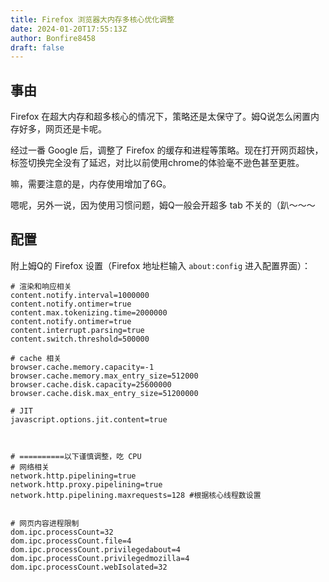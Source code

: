 ```yaml
---
title: Firefox 浏览器大内存多核心优化调整
date: 2024-01-20T17:55:13Z
author: Bonfire8458
draft: false
---
```


## 事由
Firefox 在超大内存和超多核心的情况下，策略还是太保守了。姆Q说怎么闲置内存好多，网页还是卡呢。

<!--more-->

经过一番 Google 后，调整了 Firefox 的缓存和进程等策略。现在打开网页超快，标签切换完全没有了延迟，对比以前使用chrome的体验毫不逊色甚至更胜。

嘛，需要注意的是，内存使用增加了6G。

嗯呢，另外一说，因为使用习惯问题，姆Q一般会开超多 tab 不关的（趴～～～

## 配置
附上姆Q的 Firefox 设置（Firefox 地址栏输入 `about:config` 进入配置界面）：
```
# 渲染和响应相关
content.notify.interval=1000000
content.notify.ontimer=true
content.max.tokenizing.time=2000000
content.notify.ontimer=true
content.interrupt.parsing=true
content.switch.threshold=500000

# cache 相关
browser.cache.memory.capacity=-1
browser.cache.memory.max_entry_size=512000
browser.cache.disk.capacity=25600000
browser.cache.disk.max_entry_size=51200000

# JIT
javascript.options.jit.content=true



# ==========以下谨慎调整，吃 CPU
# 网络相关
network.http.pipelining=true
network.http.proxy.pipelining=true
network.http.pipelining.maxrequests=128 #根据核心线程数设置


# 网页内容进程限制
dom.ipc.processCount=32	
dom.ipc.processCount.file=4	
dom.ipc.processCount.privilegedabout=4	
dom.ipc.processCount.privilegedmozilla=4	
dom.ipc.processCount.webIsolated=32
```



